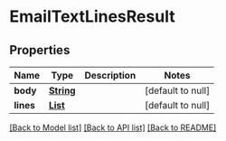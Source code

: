 # EmailTextLinesResult
## Properties

Name | Type | Description | Notes
------------ | ------------- | ------------- | -------------
**body** | [**String**](string.md) |  | [default to null]
**lines** | [**List**](string.md) |  | [default to null]

[[Back to Model list]](../README.md#documentation-for-models) [[Back to API list]](../README.md#documentation-for-api-endpoints) [[Back to README]](../README.md)

